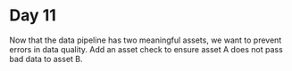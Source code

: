 # Day 11

Now that the data pipeline has two meaningful assets, we want to prevent errors in data quality. Add an asset check to ensure asset A does not pass bad data to asset B.

